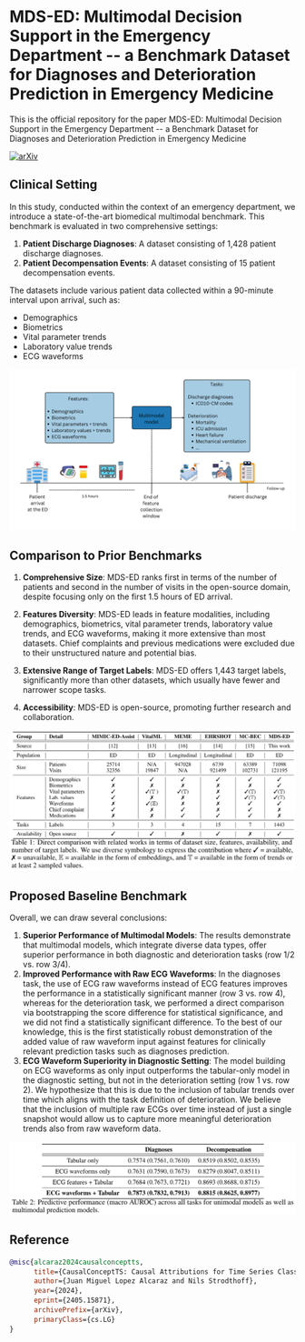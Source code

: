 # MDS-ED: Multimodal Decision Support in the Emergency Department -- a Benchmark Dataset for Diagnoses and Deterioration Prediction in Emergency Medicine

This is the official repository for the paper MDS-ED: Multimodal Decision Support in the Emergency Department -- a Benchmark Dataset for Diagnoses and Deterioration Prediction in Emergency Medicine

[![arXiv](https://img.shields.io/badge/arXiv-1234.56789-b31b1b.svg)](https://arxiv.org/abs/2405.15871)

## Clinical Setting

In this study, conducted within the context of an emergency department, we introduce a state-of-the-art biomedical multimodal benchmark. This benchmark is evaluated in two comprehensive settings:

1. **Patient Discharge Diagnoses**: A dataset consisting of 1,428 patient discharge diagnoses.
2. **Patient Decompensation Events**: A dataset consisting of 15 patient decompensation events.

The datasets include various patient data collected within a 90-minute interval upon arrival, such as:
- Demographics
- Biometrics
- Vital parameter trends
- Laboratory value trends
- ECG waveforms

![alt text](https://github.com/AI4HealthUOL/MDS-ED/blob/main/reports/abstract_img.png?style=centerme)


## Comparison to Prior Benchmarks

1. **Comprehensive Size**: MDS-ED ranks first in terms of the number of patients and second in the number of visits in the open-source domain, despite focusing only on the first 1.5 hours of ED arrival.

2. **Features Diversity**: MDS-ED leads in feature modalities, including demographics, biometrics, vital parameter trends, laboratory value trends, and ECG waveforms, making it more extensive than most datasets. Chief complaints and previous medications were excluded due to their unstructured nature and potential bias.

3. **Extensive Range of Target Labels**: MDS-ED offers 1,443 target labels, significantly more than other datasets, which usually have fewer and narrower scope tasks.

4. **Accessibility**: MDS-ED is open-source, promoting further research and collaboration.

![alt text](https://github.com/AI4HealthUOL/MDS-ED/blob/main/reports/related_work.png?style=centerme)


## Proposed Baseline Benchmark

Overall, we can draw several conclusions:

1. **Superior Performance of Multimodal Models**: The results demonstrate that multimodal models, which integrate diverse data types, offer superior performance in both diagnostic and deterioration tasks (row 1/2 vs. row 3/4).
2. **Improved Performance with Raw ECG Waveforms**: In the diagnoses task, the use of ECG raw waveforms instead of ECG features improves the performance in a statistically significant manner (row 3 vs. row 4), whereas for the deterioration task, we performed a direct comparison via bootstrapping the score difference for statistical significance, and we did not find a statistically significant difference. To the best of our knowledge, this is the first statistically robust demonstration of the added value of raw waveform input against features for clinically relevant prediction tasks such as diagnoses prediction.
3. **ECG Waveform Superiority in Diagnostic Setting**: The model building on ECG waveforms as only input outperforms the tabular-only model in the diagnostic setting, but not in the deterioration setting (row 1 vs. row 2). We hypothesize that this is due to the inclusion of tabular trends over time which aligns with the task definition of deterioration. We believe that the inclusion of multiple raw ECGs over time instead of just a single snapshot would allow us to capture more meaningful deterioration trends also from raw waveform data.

![alt text](https://github.com/AI4HealthUOL/MDS-ED/blob/main/reports/benchmark.png?style=centerme)




## Reference
```bibtex
@misc{alcaraz2024causalconceptts,
      title={CausalConceptTS: Causal Attributions for Time Series Classification using High Fidelity Diffusion Models}, 
      author={Juan Miguel Lopez Alcaraz and Nils Strodthoff},
      year={2024},
      eprint={2405.15871},
      archivePrefix={arXiv},
      primaryClass={cs.LG}
}
```
